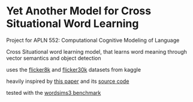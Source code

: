 # Yet Another Model for Cross Situational Word Learning
Project for APLN 552: Computational Cognitive Modeling of Language

Cross Situational word learning model, that learns word meaning through vector semantics and object detection

uses the [flicker8k](https://www.kaggle.com/datasets/adityajn105/flickr8k) and [flicker30k](https://www.kaggle.com/datasets/hsankesara/flickr-image-dataset) datasets from kaggle

heavily inspired by [this paper](https://aclanthology.org/2014.tal-3.3.pdf) and its [source code](https://github.com/kadarakos/IBMVisual)

tested with the [wordsims3 benchmark](https://github.com/204870/wordsims3)
